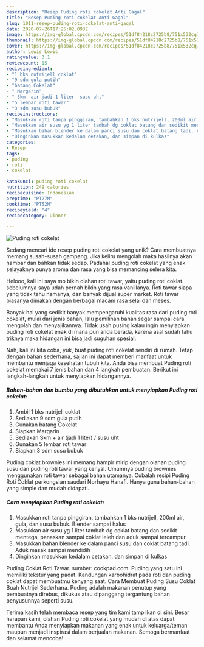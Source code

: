 ```yaml
---
description: "Resep Puding roti cokelat Anti Gagal"
title: "Resep Puding roti cokelat Anti Gagal"
slug: 1011-resep-puding-roti-cokelat-anti-gagal
date: 2020-07-26T17:25:02.093Z
image: https://img-global.cpcdn.com/recipes/51df84218c2725b8/751x532cq70/puding-roti-cokelat-foto-resep-utama.jpg
thumbnail: https://img-global.cpcdn.com/recipes/51df84218c2725b8/751x532cq70/puding-roti-cokelat-foto-resep-utama.jpg
cover: https://img-global.cpcdn.com/recipes/51df84218c2725b8/751x532cq70/puding-roti-cokelat-foto-resep-utama.jpg
author: Lewis Lewis
ratingvalue: 3.1
reviewcount: 15
recipeingredient:
- "1 bks nutrijell coklat"
- "9 sdm gula putih"
- "batang Cokelat"
- " Margarin"
- " Skm  air jadi 1 liter  susu uht"
- "5 lembar roti tawar"
- "3 sdm susu bubuk"
recipeinstructions:
- "Masukkan roti tanpa pinggiran, tambahkan 1 bks nutrijell, 200ml air, gula, dan susu bubuk. Blender sampai halus"
- "Masukkan air susu yg 1 liter tambah dg coklat batang dan sedikit mentega, panaskan sampai coklat leleh dan aduk sampai tercampur."
- "Masukkan bahan blender ke dalam panci susu dan coklat batang tadi. Aduk masak sampai mendidih"
- "Dinginkan masukkan kedalam cetakan, dan simpan di kulkas"
categories:
- Resep
tags:
- puding
- roti
- cokelat

katakunci: puding roti cokelat 
nutrition: 249 calories
recipecuisine: Indonesian
preptime: "PT27M"
cooktime: "PT52M"
recipeyield: "4"
recipecategory: Dinner

---
```



![Puding roti cokelat](https://img-global.cpcdn.com/recipes/51df84218c2725b8/751x532cq70/puding-roti-cokelat-foto-resep-utama.jpg)

Sedang mencari ide resep puding roti cokelat yang unik? Cara membuatnya memang susah-susah gampang. Jika keliru mengolah maka hasilnya akan hambar dan bahkan tidak sedap. Padahal puding roti cokelat yang enak selayaknya punya aroma dan rasa yang bisa memancing selera kita.

Helooo, kali ini saya mo bikin olahan roti tawar, yaitu puding roti coklat. sebelumnya saya udah pernah bikin yang rasa vanillanya. Roti tawar siapa yang tidak tahu namanya, dan banyak dijual super market. Roti tawar biasanya dimakan dengan berbagai macam rasa selai dan meses.

Banyak hal yang sedikit banyak mempengaruhi kualitas rasa dari puding roti cokelat, mulai dari jenis bahan, lalu pemilihan bahan segar sampai cara mengolah dan menyajikannya. Tidak usah pusing kalau ingin menyiapkan puding roti cokelat enak di mana pun anda berada, karena asal sudah tahu triknya maka hidangan ini bisa jadi suguhan spesial.


Nah, kali ini kita coba, yuk, buat puding roti cokelat sendiri di rumah. Tetap dengan bahan sederhana, sajian ini dapat memberi manfaat untuk membantu menjaga kesehatan tubuh kita. Anda bisa membuat Puding roti cokelat memakai 7 jenis bahan dan 4 langkah pembuatan. Berikut ini langkah-langkah untuk menyiapkan hidangannya.

<!--inarticleads1-->

##### Bahan-bahan dan bumbu yang dibutuhkan untuk menyiapkan Puding roti cokelat:

1. Ambil 1 bks nutrijell coklat
1. Sediakan 9 sdm gula putih
1. Gunakan batang Cokelat
1. Siapkan  Margarin
1. Sediakan  Skm + air (jadi 1 liter) / susu uht
1. Gunakan 5 lembar roti tawar
1. Siapkan 3 sdm susu bubuk


Puding coklat brownies ini memang hampir mirip dengan olahan puding susu dan puding roti tawar yang kenyal. Umumnya puding brownies menggunakan roti tawar sebagai bahan utamanya. Cubalah resipi Puding Roti Coklat perkongsian saudari Norhayu Hanafi. Hanya guna bahan-bahan yang simple dan mudah didapati. 

<!--inarticleads2-->

##### Cara menyiapkan Puding roti cokelat:

1. Masukkan roti tanpa pinggiran, tambahkan 1 bks nutrijell, 200ml air, gula, dan susu bubuk. Blender sampai halus
1. Masukkan air susu yg 1 liter tambah dg coklat batang dan sedikit mentega, panaskan sampai coklat leleh dan aduk sampai tercampur.
1. Masukkan bahan blender ke dalam panci susu dan coklat batang tadi. Aduk masak sampai mendidih
1. Dinginkan masukkan kedalam cetakan, dan simpan di kulkas


Puding Coklat Roti Tawar. sumber: cookpad.com. Puding yang satu ini memiliki tekstur yang padat. Kandungan karbohidrat pada roti dan puding coklat dapat membuatmu kenyang saat. Cara Membuat Puding Susu Coklat Buah Nutrijel Sederhana. Puding adalah makanan penutup yang pembuatnya direbus, dikukus atau dipanggang tergantung bahan penyusunnya seperti susu. 

Terima kasih telah membaca resep yang tim kami tampilkan di sini. Besar harapan kami, olahan Puding roti cokelat yang mudah di atas dapat membantu Anda menyiapkan makanan yang enak untuk keluarga/teman maupun menjadi inspirasi dalam berjualan makanan. Semoga bermanfaat dan selamat mencoba!
